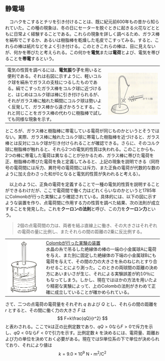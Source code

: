 
## 静電場

　コハクをこするとチリを引き付けることは、既に紀元前600年もの昔から知られていた。この種の現象は、冬の日にセーターを脱ぐときに起きる火花などとともに日常よく経験することである。これらの現象を詳しく調べるため、ガラス棒を絹布でこするか、あるいは樹脂棒を乾燥した毛皮でこすってみる。すると、これらの棒は紙片などをよく引き付ける。このときこれらの棒は、目に見えないが、何かを帯びたと考えられる。この何かを**電気**または**電荷**とよび、電気を帯びることを**帯電**するという。

<table>
<tr><td>
    電気の性質を調べるには、<b>電気振り子</b>を用いると便利である。それは右図に示すように、軽いコルク球を絹糸でガラスの支柱につるしたものである。絹でこすったガラス棒をコルク球に近づけると、はじめはコルク球は棒に引き付けられるが、それがガラス棒に触れた瞬間にコルク球は勢いよく反発して、ガラス棒から遠ざかろうとする。これと同じことをガラス棒の代わりに樹脂棒で試しても同様な現象を示す。
</td>
<td width="35%">
    <img src="images/static_electricity.png">
</td></tr>
</table>

ところが、ガラス棒と樹脂棒に帯電している電荷が同じものかというとそうではない。実際、ガラス棒に触れたコルク球に帯電した樹脂棒を近づけると、ガラス棒とは反対にコルク球が引き付けられることが確認できる。さらに、そのコルク球に樹脂棒が触れると、それら2つの電気的性質は失われる。このことからも、2つの棒に帯電した電荷は異なることが分かるため、ガラス棒に帯びた電荷を正、樹脂棒の帯びた電荷を負と定義してみると、上記の現象を説明できる（同符号の電荷間には斥力、異符号の電荷間には斥力、また正負の電荷が代数的な数のように加え合わさった和が0となると電気的性質が失われると考える）。

　以上のように、正負の電荷を定義することで一種の電気的性質を説明することができるわけだが、ここで電荷間で働く力はどれくらいなのかというと1785年にColmonbが行った実験により確認されている。具体的には、以下の図に示すような装置を作り、点電荷間に作用する力の性質を調べた結果、次の法則が成立することを発見した。これを**クーロンの法則**と呼び、この力を**クーロン力**という。

> 2個の点電荷間の力は、両者を結ぶ直線上に働き、その大きさはそれぞれの電荷の量に比例し、またそれらの間の距離の2乗に反比例する。

<table>
<tr><td width="25%">
    <img src="images/colmonb_experiment.png">
</td>
<td>
    <u>Colombが行った実験の装置</u><br>
    水晶の糸で吊るした絶縁体の棒の一端の小金属球Aに電荷を与え、また別に固定した絶縁体の下端の小金属球Bにも電荷を与えて、その間の力の大きさを糸のねじれとすり合わせることにより測った。このときの両球間の距離の決め方にあいまいさが生じ、それによる実験誤差が約10％にもなってしまう。しかし、現在ではほかの方法を用いたより精密な実験によって、上のColombの法則がきわめて正確に成立していることが確かめられている。
</td></tr>
</table>

さて、二つの点電荷の電荷量をそれぞれ $q$ および $Q$ とし、それらの間の距離を $r$ とすると、その間に働く力の大きさ $F$ は
$$
    F=k\frac{qQ}{r^2}
$$
と表わされる。ここで$k$は正の比例定数であり、$qQ>0$なら$F>0$で斥力を示し、$qQ<0$なら$F<0$で引力を示す。比例定数 $k$ を決めるには、電荷量、距離および力の単位を決めておく必要がある。現在ではSI単位系の下で単位が決められており、それにより値は
$$
    k=9.0\times 10^9\ 
    \mathrm{N・m^2/C^2}
$$